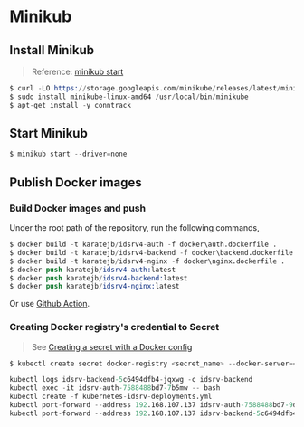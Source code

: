 # Minikub

## Install Minikub

> Reference: [minikub start](https://minikube.sigs.k8s.io/docs/start/)

```s
$ curl -LO https://storage.googleapis.com/minikube/releases/latest/minikube-linux-amd64
$ sudo install minikube-linux-amd64 /usr/local/bin/minikube
$ apt-get install -y conntrack 
```

## Start Minikub

```s
$ minikub start --driver=none
```


## Publish Docker images


### Build Docker images and push

Under the root path of the repository, run the following commands,

```s
$ docker build -t karatejb/idsrv4-auth -f docker\auth.dockerfile .
$ docker build -t karatejb/idsrv4-backend -f docker\backend.dockerfile .
$ docker build -t karatejb/idsrv4-nginx -f docker\nginx.dockerfile .
$ docker push karatejb/idsrv4-auth:latest
$ docker push karatejb/idsrv4-backend:latest
$ docker push karatejb/idsrv4-nginx:latest
```

Or use [Github Action]().


### Creating Docker registry's credential to Secret

> See [Creating a secret with a Docker config](https://kubernetes.io/docs/concepts/containers/images/#creating-a-secret-with-a-docker-config)

```s
$ kubectl create secret docker-registry <secret_name> --docker-server=<docker_registry_host> --docker-username=<user_name> --docker-password=<password> --docker-email=<email_addr>
```





```s
kubectl logs idsrv-backend-5c6494dfb4-jqxwg -c idsrv-backend
kubectl exec -it idsrv-auth-7588488bd7-7b5mw -- bash
kubectl create -f kubernetes-idsrv-deployments.yml
kubectl port-forward --address 192.168.107.137 idsrv-auth-7588488bd7-9dfbf 6001:6001
kubectl port-forward --address 192.168.107.137 idsrv-backend-5c6494dfb4-bnpr9 5001:5001
```